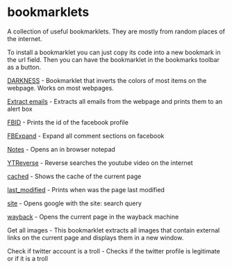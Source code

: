 # bookmarklets
A collection of useful bookmarklets. They are mostly from random places of the internet.

To install a bookmarklet you can just copy its code into a new bookmark in the url field. Then you can have the bookmarklet in the bookmarks toolbar as a button. 

[DARKNESS](DARKNESS) - Bookmarklet that inverts the colors of most items on the webpage. Works on most webpages.

[Extract emails](extract_emails) - Extracts all emails from the webpage and prints them to an alert box

[FBID](FBID) - Prints the id of the facebook profile

[FBExpand](FBExpand) - Expand all comment sections on facebook

[Notes](Notes) - Opens an in browser notepad

[YTReverse](YTReverse) - Reverse searches the youtube video on the internet

[cached](cached) - Shows the cache of the current page

[last_modified](last_modified) - Prints when was the page last modified

[site](site) - Opens google with the site:<current site> search query

[wayback](wayback) - Opens the current page in the wayback machine

Get all images - This bookmarklet extracts all images that contain external links on the current page and displays them in a new window.

Check if twitter account is a troll - Checks if the twitter profile is legitimate or if it is a troll 
